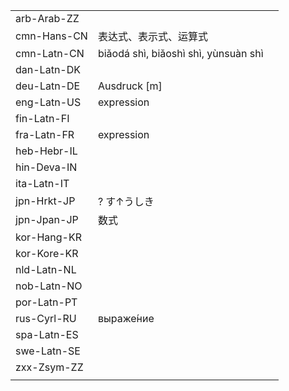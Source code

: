 | | | |
|-|-|-|
| arb-Arab-ZZ |  |  |
| cmn-Hans-CN | 表达式、表示式、运算式 |  |
| cmn-Latn-CN | biǎodá shì, biǎoshì shì, yùnsuàn shì |  |
| dan-Latn-DK |  |  |
| deu-Latn-DE | Ausdruck [m] |  |
| eng-Latn-US | expression |  |
| fin-Latn-FI |  |  |
| fra-Latn-FR | expression |  |
| heb-Hebr-IL |  |  |
| hin-Deva-IN |  |  |
| ita-Latn-IT |  |  |
| jpn-Hrkt-JP | ? す↑うしき |  |
| jpn-Jpan-JP | 数式 |  |
| kor-Hang-KR |  |  |
| kor-Kore-KR |  |  |
| nld-Latn-NL |  |  |
| nob-Latn-NO |  |  |
| por-Latn-PT |  |  |
| rus-Cyrl-RU | выраже́ние |  |
| spa-Latn-ES |  |  |
| swe-Latn-SE |  |  |
| zxx-Zsym-ZZ |  |  |
|  |  |  |
